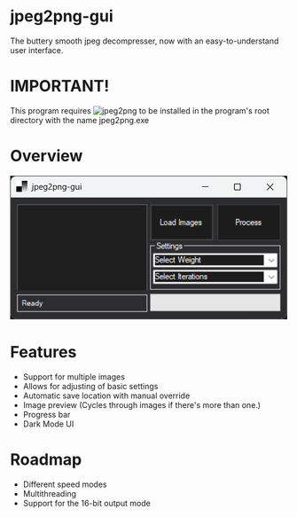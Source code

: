 # jpeg2png-gui
The buttery smooth jpeg decompresser, now with an easy-to-understand user interface.

# IMPORTANT!
This program requires ![jpeg2png](https://github.com/victorvde/jpeg2png/releases/latest) to be installed in the program's root directory with the name jpeg2png.exe

# Overview
![alt text](https://github.com/reynadotpdf/jpeg2png-gui/blob/master/Picture1.png?raw=true)

# Features
* Support for multiple images
* Allows for adjusting of basic settings
* Automatic save location with manual override
* Image preview (Cycles through images if there's more than one.)
* Progress bar
* Dark Mode UI

# Roadmap
* Different speed modes
* Multithreading
* Support for the 16-bit output mode

